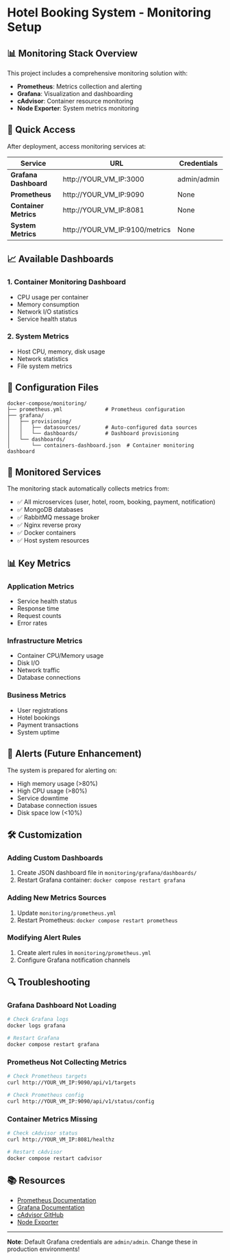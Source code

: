 # Hotel Booking System - Monitoring Setup

## 📊 Monitoring Stack Overview

This project includes a comprehensive monitoring solution with:

- **Prometheus**: Metrics collection and alerting
- **Grafana**: Visualization and dashboarding
- **cAdvisor**: Container resource monitoring
- **Node Exporter**: System metrics monitoring

## 🚀 Quick Access

After deployment, access monitoring services at:

| Service               | URL                            | Credentials |
| --------------------- | ------------------------------ | ----------- |
| **Grafana Dashboard** | http://YOUR_VM_IP:3000         | admin/admin |
| **Prometheus**        | http://YOUR_VM_IP:9090         | None        |
| **Container Metrics** | http://YOUR_VM_IP:8081         | None        |
| **System Metrics**    | http://YOUR_VM_IP:9100/metrics | None        |

## 📈 Available Dashboards

### 1. Container Monitoring Dashboard

- CPU usage per container
- Memory consumption
- Network I/O statistics
- Service health status

### 2. System Metrics

- Host CPU, memory, disk usage
- Network statistics
- File system metrics

## 🔧 Configuration Files

```
docker-compose/monitoring/
├── prometheus.yml              # Prometheus configuration
├── grafana/
│   ├── provisioning/
│   │   ├── datasources/        # Auto-configured data sources
│   │   └── dashboards/         # Dashboard provisioning
│   └── dashboards/
│       └── containers-dashboard.json  # Container monitoring dashboard
```

## 🎯 Monitored Services

The monitoring stack automatically collects metrics from:

- ✅ All microservices (user, hotel, room, booking, payment, notification)
- ✅ MongoDB databases
- ✅ RabbitMQ message broker
- ✅ Nginx reverse proxy
- ✅ Docker containers
- ✅ Host system resources

## 📊 Key Metrics

### Application Metrics

- Service health status
- Response time
- Request counts
- Error rates

### Infrastructure Metrics

- Container CPU/Memory usage
- Disk I/O
- Network traffic
- Database connections

### Business Metrics

- User registrations
- Hotel bookings
- Payment transactions
- System uptime

## 🔔 Alerts (Future Enhancement)

The system is prepared for alerting on:

- High memory usage (>80%)
- High CPU usage (>80%)
- Service downtime
- Database connection issues
- Disk space low (<10%)

## 🛠️ Customization

### Adding Custom Dashboards

1. Create JSON dashboard file in `monitoring/grafana/dashboards/`
2. Restart Grafana container: `docker compose restart grafana`

### Adding New Metrics Sources

1. Update `monitoring/prometheus.yml`
2. Restart Prometheus: `docker compose restart prometheus`

### Modifying Alert Rules

1. Create alert rules in `monitoring/prometheus.yml`
2. Configure Grafana notification channels

## 🔍 Troubleshooting

### Grafana Dashboard Not Loading

```bash
# Check Grafana logs
docker logs grafana

# Restart Grafana
docker compose restart grafana
```

### Prometheus Not Collecting Metrics

```bash
# Check Prometheus targets
curl http://YOUR_VM_IP:9090/api/v1/targets

# Check Prometheus config
curl http://YOUR_VM_IP:9090/api/v1/status/config
```

### Container Metrics Missing

```bash
# Check cAdvisor status
curl http://YOUR_VM_IP:8081/healthz

# Restart cAdvisor
docker compose restart cadvisor
```

## 📚 Resources

- [Prometheus Documentation](https://prometheus.io/docs/)
- [Grafana Documentation](https://grafana.com/docs/)
- [cAdvisor GitHub](https://github.com/google/cadvisor)
- [Node Exporter](https://github.com/prometheus/node_exporter)

---

**Note**: Default Grafana credentials are `admin/admin`. Change these in production environments!
